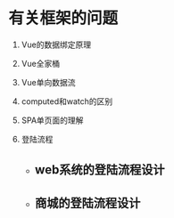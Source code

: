# 有关框架的问题
1. Vue的数据绑定原理

2. Vue全家桶

3. Vue单向数据流

4. computed和watch的区别

5. SPA单页面的理解

6. 登陆流程
    + web系统的登陆流程设计
        - 
    + 商城的登陆流程设计
        - 
